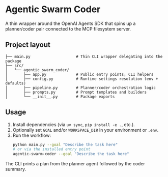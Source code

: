 # Agentic Swarm Coder

A thin wrapper around the OpenAI Agents SDK that spins up a planner/coder pair
connected to the MCP filesystem server.

## Project layout

```
├── main.py                    # Thin CLI wrapper delegating into the package
├── src/
│   └── agentic_swarm_coder/
│       ├── app.py             # Public entry points; CLI helpers
│       ├── config.py          # Runtime settings resolution (env + defaults)
│       ├── pipeline.py        # Planner/coder orchestration logic
│       ├── prompts.py         # Prompt templates and builders
│       └── __init__.py        # Package exports
```

## Usage

1. Install dependencies (via `uv sync`, `pip install -e .`, etc.).
2. Optionally set `GOAL` and/or `WORKSPACE_DIR` in your environment or `.env`.
3. Run the workflow:
   ```bash
   python main.py --goal "Describe the task here"
   # or via the installed entry point
   agentic-swarm-coder --goal "Describe the task here"
   ```

The CLI prints a plan from the planner agent followed by the coder summary.
